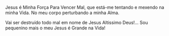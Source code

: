  Jesus é Minha Força Para Vencer Mal, que está-me tentando e mexendo na minha Vida.
 No meu corpo perturbando a minha Alma.

 Vai ser destruído todo mal em nome de Jesus Altissimo Deus!...
 Sou pequenino mais o meu Jesus é Grande na Vida!
